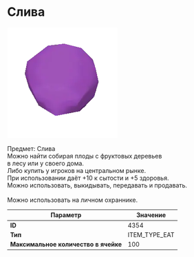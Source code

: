 # Слива

![Item Image](../img/4354.webp?raw=true)

Предмет: Слива<br>Можно найти собирая плоды с фруктовых деревьев<br>в лесу или у своего дома.<br>Либо купить у игроков на центральном рынке.<br>При использовании даёт +10 к сытости и +5 здоровья.<br>Можно использовать, выкидывать, передавать и продавать.<br><br>Можно использовать на личном охраннике.


| Параметр | Значение |
|----------|----------|
| **ID** | 4354 |
| **Тип** | ITEM_TYPE_EAT |
| **Максимальное количество в ячейке** | 100 |

